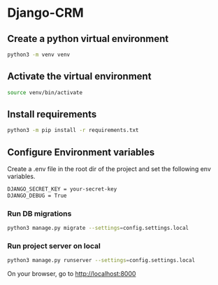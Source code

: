 # Django-CRM

## Create a python virtual environment

```bash
python3 -m venv venv
```

## Activate the virtual environment

```bash
source venv/bin/activate
```

## Install requirements

```bash
python3 -m pip install -r requirements.txt
```

## Configure Environment variables

Create a .env file in the root dir of the project and set the following env variables.

```bash
DJANGO_SECRET_KEY = your-secret-key
DJANGO_DEBUG = True
```

### Run DB migrations

```bash
python3 manage.py migrate --settings=config.settings.local
```

### Run project server on local

```bash
python3 manage.py runserver --settings=config.settings.local
```

On your browser, go to <http://localhost:8000>
